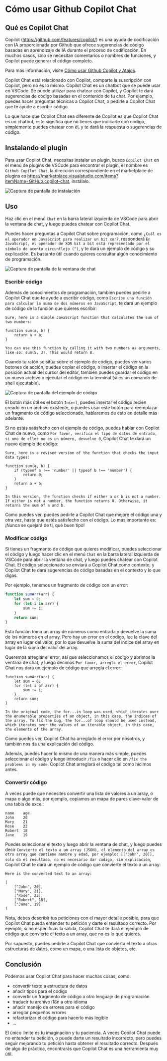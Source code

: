 # Cómo usar Github Copilot Chat

## Qué es Copilot Chat

Copilot (<https://github.com/features/copilot/>) es una ayuda de codificación con IA proporcionada por Github que ofrece sugerencias de código basadas en aprendizaje de IA durante el proceso de codificación. En muchos casos, solo se necesitan comentarios o nombres de funciones, y Copilot puede generar el código completo.

Para más información, visite [Cómo usar Github Copilot y Atajos](/es/vscode/copilot-usage-and-shortcut.html).

Copilot Chat está relacionado con Copilot, comparte la suscripción con Copilot, pero no es lo mismo. Copilot Chat es un chatbot que se puede usar en VSCode. Se puede utilizar para chatear con Copilot, y Copilot te dará sugerencias de código basadas en el contenido de tu chat. Por ejemplo, puedes hacer preguntas técnicas a Copilot Chat, o pedirle a Copilot Chat que te ayude a escribir código.

Lo que hace que Copilot Chat sea diferente de Copilot es que Copilot Chat es un chatbot, esto significa que no tienes que indicarle con código, simplemente puedes chatear con él, y te dará la respuesta o sugerencias de código.

## Instalando el plugin

Para usar Copilot Chat, necesitas instalar un plugin, busca `Copilot Chat` en el menú de plugins de VSCode para encontrar el plugin, el nombre es `Github Copilot Chat`, la dirección correspondiente en el marketplace de plugins es <https://marketplace.visualstudio.com/items?itemName=GitHub.copilot-chat>, instálalo.

![Captura de pantalla de instalación](/attachments/vscode/copilot-chat-usage/01.png)

## Uso

Haz clic en el menú `Chat` en la barra lateral izquierda de VSCode para abrir la ventana de chat, y luego puedes chatear con Copilot Chat.

Puedes hacer preguntas a Copilot Chat sobre programación, como `¿Cuál es el operador en JavaScript para realizar un bit xor?`, responderá `En JavaScript, el operador de XOR bit a bit está representado por el símbolo de acento circunflejo (^)`, y te dará un ejemplo de código y su explicación. Es bastante útil cuando quieres consultar algún conocimiento de programación.

![Captura de pantalla de la ventana de chat](/attachments/vscode/copilot-chat-usage/02.png)

### Escribir código

Además de conocimientos de programación, también puedes pedirle a Copilot Chat que te ayude a escribir código, como `Escribe una función para calcular la suma de dos números en JavaScript`, te dará un ejemplo de código de la función que quieres escribir:

```
Sure, here is a simple JavaScript function that calculates the sum of two numbers:

function sum(a, b) {
    return a + b;
}

You can use this function by calling it with two numbers as arguments, like so: sum(5, 3). This would return 8.
```

Cuando tu ratón se sitúa sobre el ejemplo de código, puedes ver varios botones de acción, puedes copiar el código, o insertar el código en la posición actual del cursor del editor, también puedes guardar el código en un nuevo archivo o ejecutar el código en la terminal (si es un comando de shell ejecutable).

![Captura de pantalla del ejemplo de código](/attachments/vscode/copilot-chat-usage/03.png)

El botón más útil es el botón `Insert`, puedes insertar el código recién creado en un archivo existente, o puedes usar este botón para reemplazar un fragmento de código seleccionado, hablaremos de esto en detalle más adelante.

Si no estás satisfecho con el ejemplo de código, puedes hablar con Copilot Chat de nuevo, como `Por favor, verifica el tipo de datos de entrada, si uno de ellos no es un número, devuelve 0`, Copilot Chat te dará un nuevo ejemplo de código:

```
Sure, here is a revised version of the function that checks the input data types:

function sum(a, b) {
    if (typeof a !== 'number' || typeof b !== 'number') {
        return 0;
    }
    return a + b;
}

In this version, the function checks if either a or b is not a number. If either is not a number, the function returns 0. Otherwise, it returns the sum of a and b.
```

Como puedes ver, puedes pedirle a Copilot Chat que mejore el código una y otra vez, hasta que estés satisfecho con el código. Lo más importante es: ¡Nunca se quejará de ti, qué buen tipo!

### Modificar código

Si tienes un fragmento de código que quieres modificar, puedes seleccionar el código y luego hacer clic en el menú `Chat` en la barra lateral izquierda de VSCode para abrir la ventana de chat, y luego puedes chatear con Copilot Chat. El código seleccionado se enviará a Copilot Chat como contexto, y Copilot Chat te dará sugerencias de código basadas en el contexto y lo que digas.

Por ejemplo, tenemos un fragmento de código con un error:

```javascript
function sumArr(arr) {
    let sum = 0;
    for (let i in arr) {
        sum += i;
    }
    return sum;
}
```

Esta función toma un array de números como entrada y devuelve la suma de los números en el array. Pero hay un error en el código, lee la clave del array en lugar del valor, por lo que devuelve la suma del índice del array en lugar de la suma del valor del array.

Queremos arreglar el error, así que seleccionamos el código y abrimos la ventana de chat, y luego decimos `Por favor, arregla el error`, Copilot Chat nos dará un ejemplo de código que arregla el error:

```
function sumArr(arr) {
    let sum = 0;
    for (let i of arr) {
        sum += i;
    }
    return sum;
}

In the original code, the for...in loop was used, which iterates over the enumerable properties of an object, in this case, the indices of the array. To fix the bug, the for...of loop should be used instead, which iterates over the values of an iterable object, in this case, the elements of the array.
```

Como puedes ver, Copilot Chat ha arreglado el error por nosotros, y también nos da una explicación del código.

Además, puedes hacer lo mismo de una manera más simple, puedes seleccionar el código y luego introducir `/fix` o hacer clic en `/fix the problems in my code`, Copilot Chat arreglará el código tal como hicimos antes.

### Convertir código

A veces puede que necesites convertir una lista de valores a un array, o mapa o algo más, por ejemplo, copiamos un mapa de pares clave-valor de una tabla de excel:

```
name    age
John    20
Mary    21
Rose    22
Robert  18
Jane    19
```

Puedes seleccionar el texto y luego abrir la ventana de chat, y luego puedes decir `Convierte el texto a un array (JSON), el elemento del array es otro array que contiene nombre y edad, por ejemplo: [['John', 20]], solo da el resultado, no es necesario dar código, sin explicación`, Copilot Chat te dará un ejemplo de código que convierte el texto a un array:

```
Here is the converted text to an array:

[
    ["John", 20],
    ["Mary", 21],
    ["Rose", 22],
    ["Robert", 18],
    ["Jane", 19]
]
```

Nota, debes describir tus peticiones con el mayor detalle posible, para que Copilot Chat pueda entender tu petición y darte el resultado correcto. Por ejemplo, si no especificas la salida, Copilot Chat te dará el ejemplo de código que convierte el texto a un array, que no es lo que quieres.

Por supuesto, puedes pedirle a Copilot Chat que convierta el texto a otras estructuras de datos, como un mapa, o una lista de objetos, etc.

## Conclusión

Podemos usar Copilot Chat para hacer muchas cosas, como:

- convertir texto a estructura de datos
- añadir tipos para el código
- convertir un fragmento de código a otro lenguaje de programación
- traducir tu archivo i18n a otro idioma
- añadir manejo de errores para el código
- arreglar pequeños errores
- refactorizar el código para hacerlo más legible
- ...

El único límite es tu imaginación y tu paciencia. A veces Copilot Chat puede no entender tu petición, o puede darte un resultado incorrecto, pero puedes seguir mejorando tu petición hasta obtener el resultado correcto. Después de algo de práctica, encontrarás que Copilot Chat es una herramienta muy útil.